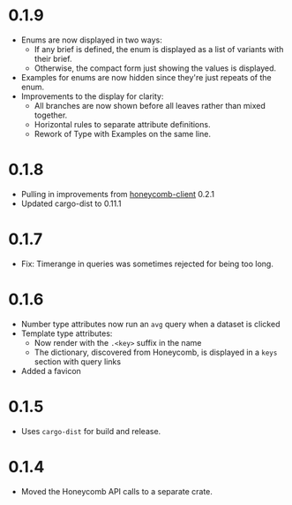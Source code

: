 # 0.1.9

- Enums are now displayed in two ways:
  - If any brief is defined, the enum is displayed as a list of variants with their brief.
  - Otherwise, the compact form just showing the values is displayed.
- Examples for enums are now hidden since they're just repeats of the enum.
- Improvements to the display for clarity:
  - All branches are now shown before all leaves rather than mixed together.
  - Horizontal rules to separate attribute definitions.
  - Rework of Type with Examples on the same line.

# 0.1.8

- Pulling in improvements from [honeycomb-client](https://github.com/jerbly/honeycomb-client) 0.2.1
- Updated cargo-dist to 0.11.1

# 0.1.7

- Fix: Timerange in queries was sometimes rejected for being too long.

# 0.1.6

- Number type attributes now run an `avg` query when a dataset is clicked
- Template type attributes:
    - Now render with the `.<key>` suffix in the name
    - The dictionary, discovered from Honeycomb, is displayed in a `keys` section with query links
- Added a favicon


# 0.1.5

- Uses `cargo-dist` for build and release.

# 0.1.4

- Moved the Honeycomb API calls to a separate crate.
